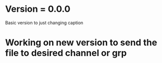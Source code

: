 # Version = 0.0.0
Basic version to just changing caption



<!---# Version = 0.0.1
## Changed dependence from telegram bot to pyrogram
--->
# Working on new version to send the file to desired channel or grp

